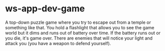 # ws-app-dev-game

A top-down puzzle game where you try to escape out from a temple or something like that. You hold a flashlight that allows you to see the game world but it dims and runs out of battery over time. If the battery runs out or you die, it's game over.
There are enemies that will notice your light and attack you (you have a weapon to defend yourself).
